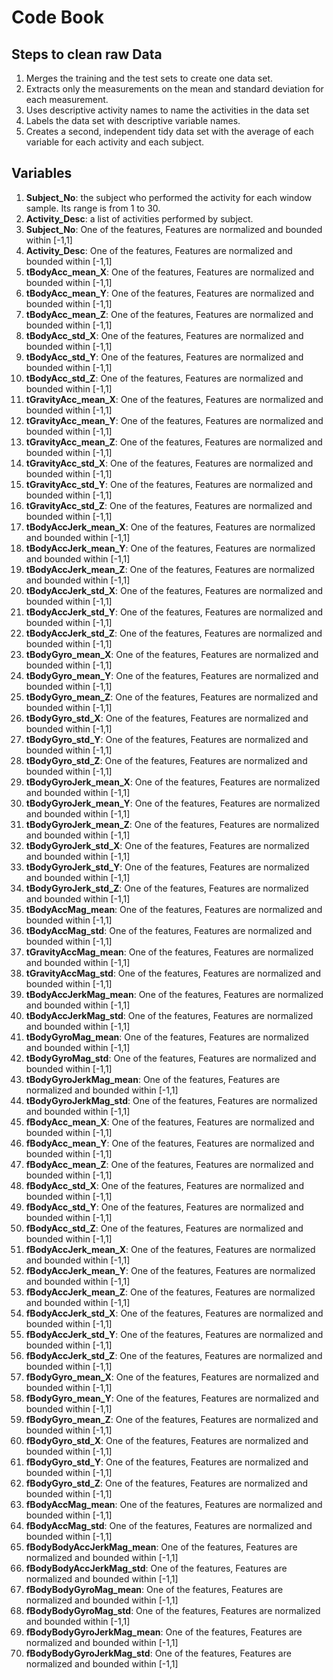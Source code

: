 # Code Book

## Steps to clean raw Data
1. Merges the training and the test sets to create one data set.
2. Extracts only the measurements on the mean and standard deviation for each measurement. 
3. Uses descriptive activity names to name the activities in the data set
4. Labels the data set with descriptive variable names. 
5. Creates a second, independent tidy data set with the average of each variable for each activity and each subject.

## Variables 

1. **Subject_No**: the subject who performed the activity for each window sample. Its range is from 1 to 30.
2. **Activity_Desc**: a list of activities performed by subject.
3. **Subject_No**: One of the features, Features are normalized and bounded within [-1,1]
4. **Activity_Desc**: One of the features, Features are normalized and bounded within [-1,1]
5. **tBodyAcc_mean_X**: One of the features, Features are normalized and bounded within [-1,1]
6. **tBodyAcc_mean_Y**: One of the features, Features are normalized and bounded within [-1,1]
7. **tBodyAcc_mean_Z**: One of the features, Features are normalized and bounded within [-1,1]
8. **tBodyAcc_std_X**: One of the features, Features are normalized and bounded within [-1,1]
9. **tBodyAcc_std_Y**: One of the features, Features are normalized and bounded within [-1,1]
10. **tBodyAcc_std_Z**: One of the features, Features are normalized and bounded within [-1,1]
11. **tGravityAcc_mean_X**: One of the features, Features are normalized and bounded within [-1,1]
12. **tGravityAcc_mean_Y**: One of the features, Features are normalized and bounded within [-1,1]
13. **tGravityAcc_mean_Z**: One of the features, Features are normalized and bounded within [-1,1]
14. **tGravityAcc_std_X**: One of the features, Features are normalized and bounded within [-1,1]
15. **tGravityAcc_std_Y**: One of the features, Features are normalized and bounded within [-1,1]
16. **tGravityAcc_std_Z**: One of the features, Features are normalized and bounded within [-1,1]
17. **tBodyAccJerk_mean_X**: One of the features, Features are normalized and bounded within [-1,1]
18. **tBodyAccJerk_mean_Y**: One of the features, Features are normalized and bounded within [-1,1]
19. **tBodyAccJerk_mean_Z**: One of the features, Features are normalized and bounded within [-1,1]
20. **tBodyAccJerk_std_X**: One of the features, Features are normalized and bounded within [-1,1]
21. **tBodyAccJerk_std_Y**: One of the features, Features are normalized and bounded within [-1,1]
22. **tBodyAccJerk_std_Z**: One of the features, Features are normalized and bounded within [-1,1]
23. **tBodyGyro_mean_X**: One of the features, Features are normalized and bounded within [-1,1]
24. **tBodyGyro_mean_Y**: One of the features, Features are normalized and bounded within [-1,1]
25. **tBodyGyro_mean_Z**: One of the features, Features are normalized and bounded within [-1,1]
26. **tBodyGyro_std_X**: One of the features, Features are normalized and bounded within [-1,1]
27. **tBodyGyro_std_Y**: One of the features, Features are normalized and bounded within [-1,1]
28. **tBodyGyro_std_Z**: One of the features, Features are normalized and bounded within [-1,1]
29. **tBodyGyroJerk_mean_X**: One of the features, Features are normalized and bounded within [-1,1]
30. **tBodyGyroJerk_mean_Y**: One of the features, Features are normalized and bounded within [-1,1]
31. **tBodyGyroJerk_mean_Z**: One of the features, Features are normalized and bounded within [-1,1]
32. **tBodyGyroJerk_std_X**: One of the features, Features are normalized and bounded within [-1,1]
33. **tBodyGyroJerk_std_Y**: One of the features, Features are normalized and bounded within [-1,1]
34. **tBodyGyroJerk_std_Z**: One of the features, Features are normalized and bounded within [-1,1]
35. **tBodyAccMag_mean**: One of the features, Features are normalized and bounded within [-1,1]
36. **tBodyAccMag_std**: One of the features, Features are normalized and bounded within [-1,1]
37. **tGravityAccMag_mean**: One of the features, Features are normalized and bounded within [-1,1]
38. **tGravityAccMag_std**: One of the features, Features are normalized and bounded within [-1,1]
39. **tBodyAccJerkMag_mean**: One of the features, Features are normalized and bounded within [-1,1]
40. **tBodyAccJerkMag_std**: One of the features, Features are normalized and bounded within [-1,1]
41. **tBodyGyroMag_mean**: One of the features, Features are normalized and bounded within [-1,1]
42. **tBodyGyroMag_std**: One of the features, Features are normalized and bounded within [-1,1]
43. **tBodyGyroJerkMag_mean**: One of the features, Features are normalized and bounded within [-1,1]
44. **tBodyGyroJerkMag_std**: One of the features, Features are normalized and bounded within [-1,1]
45. **fBodyAcc_mean_X**: One of the features, Features are normalized and bounded within [-1,1]
46. **fBodyAcc_mean_Y**: One of the features, Features are normalized and bounded within [-1,1]
47. **fBodyAcc_mean_Z**: One of the features, Features are normalized and bounded within [-1,1]
48. **fBodyAcc_std_X**: One of the features, Features are normalized and bounded within [-1,1]
49. **fBodyAcc_std_Y**: One of the features, Features are normalized and bounded within [-1,1]
50. **fBodyAcc_std_Z**: One of the features, Features are normalized and bounded within [-1,1]
51. **fBodyAccJerk_mean_X**: One of the features, Features are normalized and bounded within [-1,1]
52. **fBodyAccJerk_mean_Y**: One of the features, Features are normalized and bounded within [-1,1]
53. **fBodyAccJerk_mean_Z**: One of the features, Features are normalized and bounded within [-1,1]
54. **fBodyAccJerk_std_X**: One of the features, Features are normalized and bounded within [-1,1]
55. **fBodyAccJerk_std_Y**: One of the features, Features are normalized and bounded within [-1,1]
56. **fBodyAccJerk_std_Z**: One of the features, Features are normalized and bounded within [-1,1]
57. **fBodyGyro_mean_X**: One of the features, Features are normalized and bounded within [-1,1]
58. **fBodyGyro_mean_Y**: One of the features, Features are normalized and bounded within [-1,1]
59. **fBodyGyro_mean_Z**: One of the features, Features are normalized and bounded within [-1,1]
60. **fBodyGyro_std_X**: One of the features, Features are normalized and bounded within [-1,1]
61. **fBodyGyro_std_Y**: One of the features, Features are normalized and bounded within [-1,1]
62. **fBodyGyro_std_Z**: One of the features, Features are normalized and bounded within [-1,1]
63. **fBodyAccMag_mean**: One of the features, Features are normalized and bounded within [-1,1]
64. **fBodyAccMag_std**: One of the features, Features are normalized and bounded within [-1,1]
65. **fBodyBodyAccJerkMag_mean**: One of the features, Features are normalized and bounded within [-1,1]
66. **fBodyBodyAccJerkMag_std**: One of the features, Features are normalized and bounded within [-1,1]
67. **fBodyBodyGyroMag_mean**: One of the features, Features are normalized and bounded within [-1,1]
68. **fBodyBodyGyroMag_std**: One of the features, Features are normalized and bounded within [-1,1]
69. **fBodyBodyGyroJerkMag_mean**: One of the features, Features are normalized and bounded within [-1,1]
70. **fBodyBodyGyroJerkMag_std**: One of the features, Features are normalized and bounded within [-1,1]
